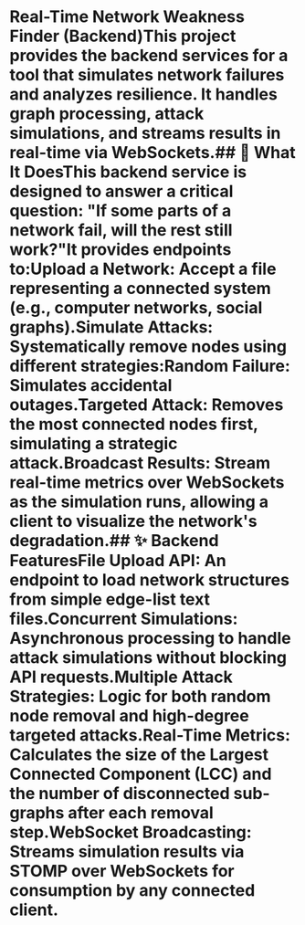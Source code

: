 # Real-Time Network Weakness Finder (Backend)This project provides the backend services for a tool that simulates network failures and analyzes resilience. It handles graph processing, attack simulations, and streams results in real-time via WebSockets.## 🧠 What It DoesThis backend service is designed to answer a critical question: "If some parts of a network fail, will the rest still work?"It provides endpoints to:Upload a Network: Accept a file representing a connected system (e.g., computer networks, social graphs).Simulate Attacks: Systematically remove nodes using different strategies:Random Failure: Simulates accidental outages.Targeted Attack: Removes the most connected nodes first, simulating a strategic attack.Broadcast Results: Stream real-time metrics over WebSockets as the simulation runs, allowing a client to visualize the network's degradation.## ✨ Backend FeaturesFile Upload API: An endpoint to load network structures from simple edge-list text files.Concurrent Simulations: Asynchronous processing to handle attack simulations without blocking API requests.Multiple Attack Strategies: Logic for both random node removal and high-degree targeted attacks.Real-Time Metrics: Calculates the size of the Largest Connected Component (LCC) and the number of disconnected sub-graphs after each removal step.WebSocket Broadcasting: Streams simulation results via STOMP over WebSockets for consumption by any connected client.
